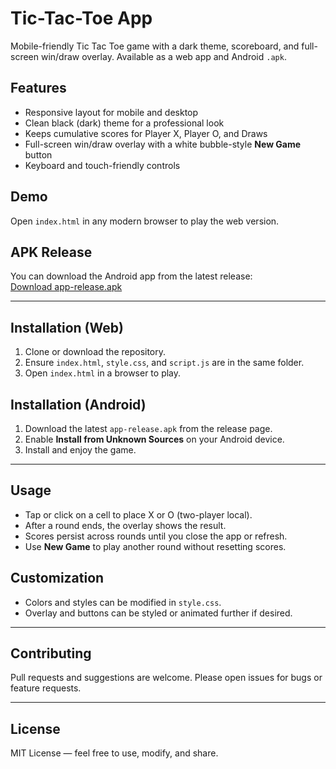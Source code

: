 # Tic-Tac-Toe App

Mobile-friendly Tic Tac Toe game with a dark theme, scoreboard, and full-screen win/draw overlay. Available as a web app and Android `.apk`.

## Features
- Responsive layout for mobile and desktop  
- Clean black (dark) theme for a professional look  
- Keeps cumulative scores for Player X, Player O, and Draws  
- Full-screen win/draw overlay with a white bubble-style **New Game** button  
- Keyboard and touch-friendly controls  

## Demo
Open `index.html` in any modern browser to play the web version.

## APK Release
You can download the Android app from the latest release:  
[Download app-release.apk](https://github.com/raikardivya15/Tic-Tac-Toe/blob/main/app-release.apk)

---

## Installation (Web)
1. Clone or download the repository.  
2. Ensure `index.html`, `style.css`, and `script.js` are in the same folder.  
3. Open `index.html` in a browser to play.  

## Installation (Android)
1. Download the latest `app-release.apk` from the release page.  
2. Enable **Install from Unknown Sources** on your Android device.  
3. Install and enjoy the game.

---

## Usage
- Tap or click on a cell to place X or O (two-player local).  
- After a round ends, the overlay shows the result.  
- Scores persist across rounds until you close the app or refresh.  
- Use **New Game** to play another round without resetting scores.  

## Customization
- Colors and styles can be modified in `style.css`.  
- Overlay and buttons can be styled or animated further if desired.

---

## Contributing
Pull requests and suggestions are welcome. Please open issues for bugs or feature requests.

---

## License
MIT License — feel free to use, modify, and share.
